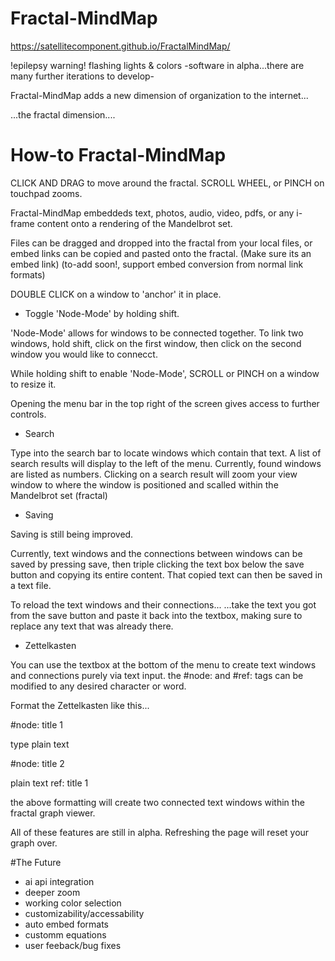 # Fractal-MindMap

https://satellitecomponent.github.io/FractalMindMap/

!epilepsy warning! flashing lights & colors -software in alpha...there are many further iterations to develop-


Fractal-MindMap adds a new dimension of organization to the internet... 


...the fractal dimension....


# How-to Fractal-MindMap 

CLICK AND DRAG to move around the fractal.
SCROLL WHEEL, or PINCH on touchpad zooms.

Fractal-MindMap embeddeds text, photos, audio, video, pdfs, or any i-frame content onto a rendering of the Mandelbrot set.

Files can be dragged and dropped into the fractal from your local files, or embed links can be copied and pasted onto the fractal. (Make sure its an embed link)
(to-add soon!, support embed conversion from normal link formats)

DOUBLE CLICK on a window to 'anchor' it in place.

- Toggle 'Node-Mode' by holding shift.

'Node-Mode' allows for windows to be connected together.
To link two windows, hold shift, click on the first window, then click on the second window you would like to connecct.

While holding shift to enable 'Node-Mode', SCROLL or PINCH on a window to resize it.

Opening the menu bar in the top right of the screen gives access to further controls.

- Search

Type into the search bar to locate windows which contain that text.
A list of search results will display to the left of the menu. Currently, found windows are listed as numbers.
Clicking on a search result will zoom your view window to where the window is positioned and scalled within the Mandelbrot set (fractal)

- Saving 

Saving is still being improved.

Currently, text windows and the connections between windows can be saved by pressing save, 
then triple clicking the text box below the save button and copying its entire content.
That copied text can then be saved in a text file. 

To reload the text windows and their connections...
...take the text you got from the save button and paste it back into the textbox, making sure to replace any text that was already there.

- Zettelkasten

You can use the textbox at the bottom of the menu to create text windows and connections purely via text input.
the #node: and #ref: tags can be modified to any desired character or word.


Format the Zettelkasten like this... 

#node: title 1

type plain text

#node: title 2

plain text
ref: title 1

the above formatting will create two connected text windows within the fractal graph viewer. 

All of these features are still in alpha. Refreshing the page will reset your graph over.


#The Future

- ai api integration
- deeper zoom
- working color selection
- customizability/accessability
- auto embed formats
- customm equations
- user feeback/bug fixes
